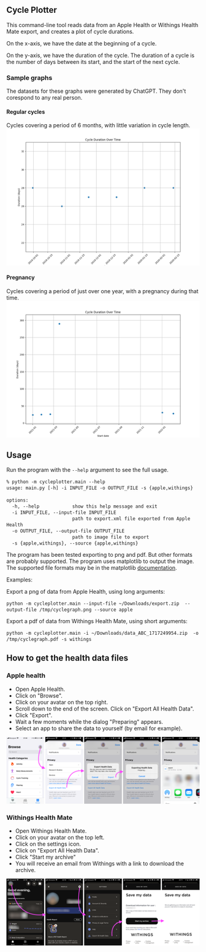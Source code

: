 ## Cycle Plotter

This command-line tool reads data from an Apple Health or Withings Health Mate export, and creates a plot of cycle durations.

On the x-axis, we have the date at the beginning of a cycle.

On the y-axis, we have the duration of the cycle. The duration of a cycle is the number of days between its start, and the start of the next cycle.

### Sample graphs

The datasets for these graphs were generated by ChatGPT. They don't corespond to any real person.

#### Regular cycles
Cycles covering a period of 6 months, with little variation in cycle length.
<img src="docs/regular.png" >

#### Pregnancy
Cycles covering a period of just over one year, with a pregnancy during that time.
<img src="docs/pregnancy.png" >


## Usage

Run the program with the `--help` argument to see the full usage.

```
% python -m cycleplotter.main --help
usage: main.py [-h] -i INPUT_FILE -o OUTPUT_FILE -s {apple,withings}

options:
  -h, --help            show this help message and exit
  -i INPUT_FILE, --input-file INPUT_FILE
                        path to export.xml file exported from Apple Health
  -o OUTPUT_FILE, --output-file OUTPUT_FILE
                        path to image file to export
  -s {apple,withings}, --source {apple,withings}
```

The program has been tested exporting to png and pdf. But other formats are probably supported. The program uses matplotlib to output the image. The supported file formats may be in the matplotlib [documentation](https://matplotlib.org/stable/api/backend_bases_api.html#matplotlib.backend_bases.FigureCanvasBase.filetypes).

Examples:


Export a png of data from Apple Health, using long arguments:
```shell
python -m cycleplotter.main --input-file ~/Downloads/export.zip  --output-file /tmp/cyclegraph.png --source apple
```

Export a pdf of data from Withings Health Mate, using short arguments:
```shell
python -m cycleplotter.main -i ~/Downloads/data_ABC_1717249954.zip  -o /tmp/cyclegraph.pdf -s withings
```

## How to get the health data files

### Apple health
* Open Apple Health.
* Click on "Browse".
* Click on your avatar on the top right.
* Scroll down to the end of the screen. Click on "Export All Health Data".
* Click "Export".
* Wait a few moments while the dialog "Preparing" appears.
* Select an app to share the data to yourself (by email for example).

<img src="docs/apple-export.png">

### Withings Health Mate
* Open Withings Health Mate.
* Click on your avatar on the top left.
* Click on the settings icon.
* Click on "Export All Health Data".
* Click "Start my archive"
* You will receive an email from Withings with a link to download the archive.

<img src="docs/withings-export.png">

